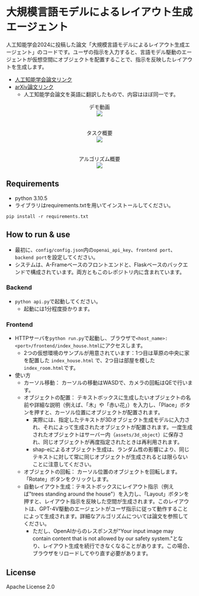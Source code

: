 # 大規模言語モデルによるレイアウト生成エージェント

人工知能学会2024に投稿した論文「大規模言語モデルによるレイアウト生成エージェント」のコードです。ユーザの指示を入力すると、言語モデル駆動のエージェントが仮想空間にオブジェクトを配置することで、指示を反映したレイアウトを生成します。

- [人工知能学会論文リンク](https://confit.atlas.jp/guide/event-img/jsai2024/2F4-GS-5-03/public/pdf?type=in)
- [arXiv論文リンク](https://arxiv.org/pdf/2405.08037)
    - 人工知能学会論文を英語に翻訳したもので、内容はほぼ同一です。

<div align="center">
    デモ動画<br>
    <img src="https://github.com/ckdjrkffz/layout-agent-jp/assets/129842419/c711c200-af9e-4dc6-a792-bc23578f1dd5">
</div>
<br><br>

<div align="center">
    タスク概要<br>
    <img src="(https://github.com/ckdjrkffz/layout-agent-jp/assets/129842419/970a6d8c-daf2-4f84-a0d3-288edadddbd">
</div>
<br><br>

<div align="center">
    アルゴリズム概要<br>
    <img src="https://github.com/ckdjrkffz/layout-agent-jp/assets/129842419/06af82a7-fdfc-4893-a01e-db9faeca7e01">
</div>


## Requirements

- python 3.10.5
- ライブラリはrequirements.txtを用いてインストールしてください。
```
pip install -r requirements.txt
```

## How to run & use

- 最初に、`config/config.json`内の`openai_api_key`、`frontend port`、`backend port`を設定してください。
- システムは、A-Frameベースのフロントエンドと、Flaskベースのバックエンドで構成されています。両方ともこのレポジトリ内に含まれています。

### Backend

- `python api.py`で起動してください。
    - 起動には1分程度掛かります。

### Frontend

- HTTPサーバを`python run.py`で起動し、ブラウザで`<host_name>:<port>/frontend/index_house.html`にアクセスします。
    - 2つの仮想環境のサンプルが用意されています：1つ目は草原の中央に家を配置した `index_house.html` で、2つ目は部屋を模した `index_room.html`です。
- 使い方
    - カーソル移動： カーソルの移動はWASDで、カメラの回転はQEで行います。
    - オブジェクトの配置： テキストボックスに生成したいオブジェクトの名前や詳細な説明（例えば、「木」や「赤い花」）を入力し、「Place」ボタンを押すと、カーソル位置にオブジェクトが配置されます。
        - 実際には、指定したテキストが3Dオブジェクト生成モデルに入力され、それによって生成されたオブジェクトが配置されます。一度生成されたオブジェクトはサーバー内（`assets/3d_object`）に保存され、同じオブジェクトが再度指定されたときは再利用されます。
        - shap-eによるオブジェクト生成は、ランダム性の影響により、同じテキストに対して常に同じオブジェクトが生成されるとは限らないことに注意してください。
    - オブジェクトの回転： カーソル位置のオブジェクトを回転します。「Rotate」ボタンをクリックします。
    - 自動レイアウト生成：テキストボックスにレイアウト指示（例えば"trees standing around the house"）を入力し、「Layout」ボタンを押すと、レイアウト指示を反映した空間が生成されます。このレイアウトは、GPT-4V駆動のエージェントがユーザ指示に従って動作することによって生成されます。詳細なアルゴリズムについては論文を参照してください。
        - ただし、OpenAIからのレスポンスが"Your input image may contain content that is not allowed by our safety system."となり、レイアウト生成を続行できなくなることがあります。この場合、ブラウザをリロードしてやり直す必要があります。

## License
Apache License 2.0